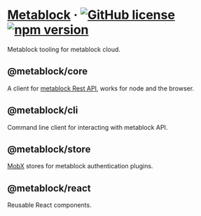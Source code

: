 # [Metablock](https://Metablock.io/) &middot; [![GitHub license](https://img.shields.io/badge/license-IOC-blue.svg)](https://github.com/quantmind/metablock-js/blob/master/LICENSE) [![npm version](https://img.shields.io/npm/v/@metablock/core.svg?style=flat)](https://www.npmjs.com/package/@metablock/core.svg)

Metablock tooling for metablock cloud.

## @metablock/core

A client for [metablock Rest API](https://api.metablock.io/v1/docs), works for node and the browser.

## @metablock/cli

Command line client for interacting with metablock API.

## @metablock/store

[MobX](https://mobx.js.org/) stores for metablock authentication plugins.

## @metablock/react

Reusable React components.
